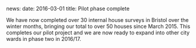 news:
date: 2016-03-01
title: Pilot phase complete

We have now completed over 30 internal house surveys in Bristol over the winter
months, bringing our total to over 50 houses since March 2015. This completes
our pilot project and we are now ready to expand into other city wards in phase
two in 2016/17.
